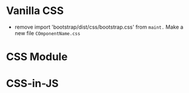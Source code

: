 

# Vanilla CSS
- remove import 'bootstrap/dist/css/bootstrap.css' from `maint.`
Make  a new file `COmponentName.css`






# CSS Module








# CSS-in-JS





















